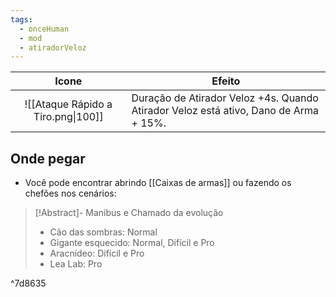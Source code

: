 ```yaml
---
tags:
  - onceHuman
  - mod
  - atiradorVeloz
---
```


|              Icone              | Efeito                                                       |
| :-----------------------------: | ------------------------------------------------------------ |
| ![[Ataque Rápido a Tiro.png\|100]] | Duração de Atirador Veloz +4s. Quando Atirador Veloz está ativo, Dano de Arma + 15%. |

## Onde pegar

- Você pode encontrar abrindo [[Caixas de armas]] ou fazendo os chefões nos cenários:

> [!Abstract]- Manibus e Chamado da evolução
> - Cão das sombras: Normal  
> - Gigante esquecido: Normal, Difícil e Pro  
> - Aracnídeo: Difícil e Pro  
> - Lea Lab: Pro

^7d8635

